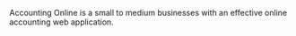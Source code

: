 Accounting Online is a small to medium businesses with an effective online accounting web application.